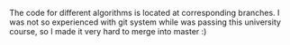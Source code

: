 The code for different algorithms is located at corresponding branches.
I was not so experienced with git system while was passing this university course, so I made it very hard to merge into master :) 